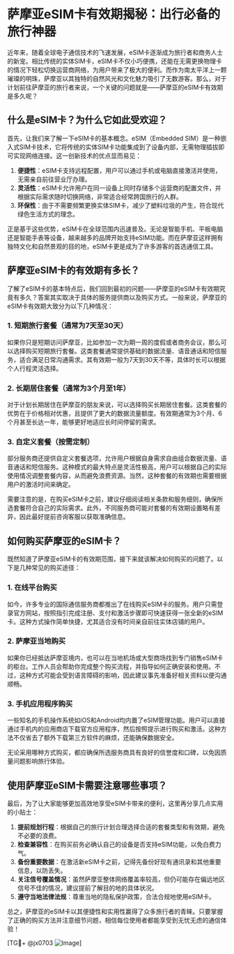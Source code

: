 # 萨摩亚eSIM卡有效期揭秘：出行必备的旅行神器

近年来，随着全球电子通信技术的飞速发展，eSIM卡逐渐成为旅行者和商务人士的新宠。相比传统的实体SIM卡，eSIM卡不仅小巧便携，还能在无需更换物理卡的情况下轻松切换运营商网络，为用户带来了极大的便利。而作为南太平洋上一颗璀璨的明珠，萨摩亚以其独特的自然风光和文化魅力吸引了无数游客。那么，对于计划前往萨摩亚的旅行者来说，一个关键的问题就是——萨摩亚的eSIM卡有效期是多久呢？

## 什么是eSIM卡？为什么它如此受欢迎？

首先，让我们来了解一下eSIM卡的基本概念。eSIM（Embedded SIM）是一种嵌入式SIM卡技术，它将传统的实体SIM卡功能集成到了设备内部，无需物理插拔即可实现网络连接。这一创新技术的优点显而易见：

1. **便捷性**：eSIM卡支持远程配置，用户可以通过手机或电脑直接激活并使用，无需亲自前往营业厅办理。
2. **灵活性**：eSIM卡允许用户在同一设备上同时存储多个运营商的配置文件，并根据实际需求随时切换网络，非常适合经常跨国旅行的人群。
3. **环保性**：由于不需要频繁更换实体SIM卡，减少了塑料垃圾的产生，符合现代绿色生活方式的理念。

正是基于这些优势，eSIM卡在全球范围内迅速普及。无论是智能手机、平板电脑还是智能手表等设备，越来越多的品牌开始支持eSIM功能。而在萨摩亚这样拥有独特文化和自然景观的目的地，eSIM卡更是成为了许多游客的首选通信工具。

## 萨摩亚eSIM卡的有效期有多长？

了解了eSIM卡的基本特点后，我们回到最初的问题——萨摩亚的eSIM卡有效期究竟有多久？答案其实取决于具体的服务提供商以及购买方式。一般来说，萨摩亚的eSIM卡有效期大致分为以下几种情况：

### 1. 短期旅行套餐（通常为7天至30天）
如果你只是短期访问萨摩亚，比如参加一次为期一周的度假或者商务会议，那么可以选择购买短期旅行套餐。这类套餐通常提供基础的数据流量、语音通话和短信服务，适合满足日常沟通需求。其有效期一般为7天到30天不等，具体时长可以根据个人行程灵活选择。

### 2. 长期居住套餐（通常为3个月至1年）
对于计划长期居住在萨摩亚的朋友来说，可以选择购买长期居住套餐。这类套餐的优势在于价格相对优惠，且提供了更大的数据流量额度。有效期通常为3个月、6个月甚至长达一年，能够更好地适应长时间停留的需求。

### 3. 自定义套餐（按需定制）
部分服务商还提供自定义套餐选项，允许用户根据自身需求自由组合数据流量、语音通话和短信服务。这种模式的最大特点是灵活性极高，用户可以根据自己的实际使用情况调整套餐内容，从而避免浪费资源。当然，这种套餐的有效期也需要根据用户的激活时间来确定。

需要注意的是，在购买eSIM卡之前，建议仔细阅读相关条款和服务细则，确保所选套餐符合自己的实际需求。此外，不同服务商可能对套餐的有效期设置略有差异，因此最好提前咨询客服以获取准确信息。

## 如何购买萨摩亚的eSIM卡？

既然知道了萨摩亚eSIM卡的有效期范围，接下来就该解决如何购买的问题了。以下是几种常见的购买途径：

### 1. 在线平台购买
如今，许多专业的国际通信服务商都推出了在线购买eSIM卡的服务。用户只需登录官方网站，按照指引完成注册、支付和激活步骤即可快速获得一张全新的eSIM卡。这种方式操作简单快捷，尤其适合没有时间亲自前往实体店铺的用户。

### 2. 萨摩亚当地购买
如果你已经抵达萨摩亚境内，也可以在当地机场或大型商场找到专门销售eSIM卡的柜台。工作人员会帮助你完成整个购买流程，并指导如何正确安装和使用。不过，这种方式可能会受到语言障碍的影响，因此建议事先准备好相关资料以便沟通顺畅。

### 3. 手机应用程序购买
一些知名的手机操作系统如iOS和Android均内置了eSIM管理功能。用户可以直接通过手机内的应用商店下载官方应用程序，然后按照提示进行购买和激活。这种方法不仅省去了额外下载第三方软件的麻烦，还能确保数据安全。

无论采用哪种方式购买，都应确保所选服务商具有良好的信誉度和口碑，以免因质量问题影响旅行体验。

## 使用萨摩亚eSIM卡需要注意哪些事项？

最后，为了让大家能够更加高效地享受eSIM卡带来的便利，这里再分享几点实用的小贴士：

1. **提前规划行程**：根据自己的旅行计划合理选择合适的套餐类型和有效期，避免不必要的浪费。
2. **检查兼容性**：在购买前务必确认自己的设备是否支持eSIM功能，以免白费力气。
3. **备份重要数据**：在激活新eSIM卡之前，记得先备份好现有通讯录和其他重要信息，以防丢失。
4. **关注信号覆盖情况**：虽然萨摩亚整体网络覆盖率较高，但仍可能存在偏远地区信号不佳的情况，建议提前了解目的地的具体状况。
5. **遵守当地法律法规**：尊重当地的隐私保护政策，合法合规地使用eSIM卡。

总之，萨摩亚的eSIM卡以其便捷性和实用性赢得了众多旅行者的青睐。只要掌握了正确的购买方法并注意细节问题，相信每位使用者都能享受到无忧无虑的通信体验！

[TG💪+ @jx0703 ![Image](https://github.com/user-attachments/assets/dbca1d08-cadb-493c-b0ec-ad6f7a83f270)]